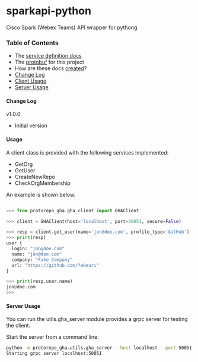 # sparkapi-python
Cisco Spark (Webex Teams) API wrapper for pythong

### Table of Contents  
* The [service definition docs][docs]   
* The [protobuf][protorepo] for this project  
* How are these docs [created][how]?
* [Change Log](#change-log)
* [Client Usage](#client-usage)
* [Server Usage](#server-usage)
 
#### Change Log
v1.0.0
 - Initial version
 
 
#### Usage
A client class is provided with the following services implemented:
 - GetOrg
 - GetUser
 - CreateNewRepo
 - CheckOrgMembership

An example is shown below. 

```python

>>> from protorepo_gha.gha_client import GHAClient

>>> client = GHAClient(host='localhost', port=50051, secure=False)

>>> resp = client.get_user(name='jon@doe.com', profile_type='GitHub')
>>> print(resp)
user {
  login: "jon@doe.com"
  name: "jon@doe.com"
  company: "Fake Company"
  url: "https://github.com/fakeuri"
}

>>> print(resp.user.name)
jon@doe.com
>>>
```

#### Server Usage
You can run the utils.gha_server module provides a grpc server for testing the client. 

Start the server from a command line:

```bash
python -m protorepo_gha.utils.gha_server --host localhost --port 50051
Starting grpc server localhost:50051
```

[docs]: ./docs.md 
[how]: https://github.com/pseudomuto/protoc-gen-doc
[gha]: https://github.com/cdwlabs/gha
[protorepo]: https://github.com/cdwlabs/protorepo/tree/master/gha
